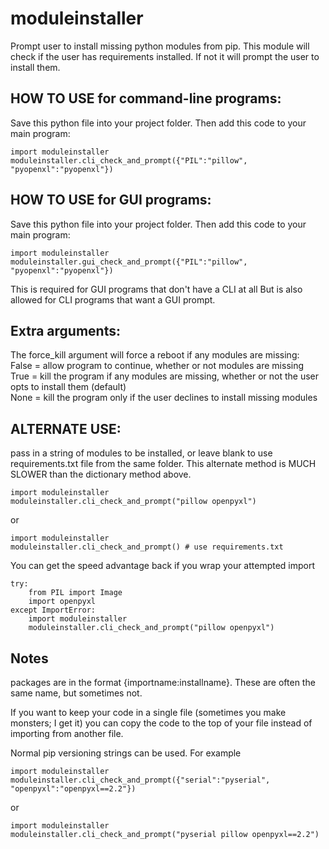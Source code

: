 # moduleinstaller
Prompt user to install missing python modules from pip. This module will check if the user has requirements installed. If not it will prompt the user to install them. 

## HOW TO USE for command-line programs:
Save this python file into your project folder. Then add this code to your main program:

    import moduleinstaller
    moduleinstaller.cli_check_and_prompt({"PIL":"pillow", "pyopenxl":"pyopenxl"})

## HOW TO USE for GUI programs:
Save this python file into your project folder. Then add this code to your main program:

    import moduleinstaller
    moduleinstaller.gui_check_and_prompt({"PIL":"pillow", "pyopenxl":"pyopenxl"})

This is required for GUI programs that don't have a CLI at all
But is also allowed for CLI programs that want a GUI prompt.

## Extra arguments: 
The force_kill argument will force a reboot if any modules are missing:  
False = allow program to continue, whether or not modules are missing  
True = kill the program if any modules are missing, whether or not the user opts to install them (default)  
None = kill the program only if the user declines to install missing modules  

## ALTERNATE USE:
pass in a string of modules to be installed, or leave
  blank to use requirements.txt file from the same folder.
This alternate method is MUCH SLOWER than the dictionary method above.

    import moduleinstaller
    moduleinstaller.cli_check_and_prompt("pillow openpyxl")

or

    import moduleinstaller
    moduleinstaller.cli_check_and_prompt() # use requirements.txt

You can get the speed advantage back if you wrap your attempted import

    try:
        from PIL import Image
        import openpyxl
    except ImportError:
        import moduleinstaller
        moduleinstaller.cli_check_and_prompt("pillow openpyxl")

## Notes

packages are in the format {importname:installname}. These are often the same name, but sometimes not. 

If you want to keep your code in a single file (sometimes you make monsters; I get it) you can copy the code to the top of your file instead of importing from another file. 

Normal pip versioning strings can be used. For example

    import moduleinstaller
    moduleinstaller.cli_check_and_prompt({"serial":"pyserial", "openpyxl":"openpyxl==2.2"})

or

    import moduleinstaller
    moduleinstaller.cli_check_and_prompt("pyserial pillow openpyxl==2.2")

